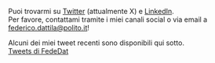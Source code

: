 Puoi trovarmi su [Twitter](https://twitter.com/FedeDat) (attualmente X) e [LinkedIn](https://www.linkedin.com/in/federico-dattila/).  
Per favore, contattami tramite i miei canali social o via email a [federico.dattila@polito.it](mailto:federico.dattila@polito.it)!

Alcuni dei miei tweet recenti sono disponibili qui sotto.  
<a class="twitter-timeline" href="https://twitter.com/FedeDat?ref_src=twsrc%5Etfw">Tweets di FedeDat</a> <script async src="https://platform.twitter.com/widgets.js" charset="utf-8"></script>
